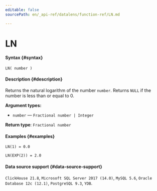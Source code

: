 ```yaml
---
editable: false
sourcePath: en/_api-ref/datalens/function-ref/LN.md

---
```


# LN



#### Syntax {#syntax}


```
LN( number )
```

#### Description {#description}
Returns the natural logarithm of the number `number`. Returns `NULL` if the number is less than or equal to 0.

**Argument types:**
- `number` — `Fractional number | Integer`


**Return type**: `Fractional number`

#### Examples {#examples}

```
LN(1) = 0.0
```

```
LN(EXP(2)) = 2.0
```


#### Data source support {#data-source-support}

`ClickHouse 21.8`, `Microsoft SQL Server 2017 (14.0)`, `MySQL 5.6`, `Oracle Database 12c (12.1)`, `PostgreSQL 9.3`, `YDB`.
